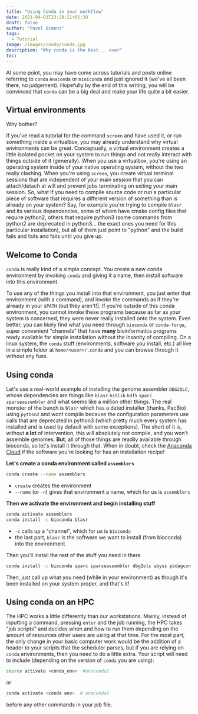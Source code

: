 ```yaml
---
title: "Using Conda in your workflow"
date: 2021-04-03T23:29:21+05:30
draft: false
author: "Pavel Dimens"
tags:
  - Tutorial
image: /images/conda/conda.jpg
description: "Why conda is the best... ever"
toc: 
---
```


At some point, you may have come across tutorials and posts online referring to `conda` `Anaconda` or `miniconda` and just ignored it (we've all been there, no judgement). Hopefully by the end of this writing, you will be convinced that `conda` can be a big deal and make your life quite a bit easier. 

## Virtual environments
Why bother?

If you've read a tutorial for the command `screen` and have used it, or run something inside a virtualbox, you may already understand why virtual environments can be great. Conceptually, a virtual environment creates a little isolated pocket on your system to run things and not really interact with things outside of it (generally). When you use a virtualbox, you're using an operating system inside of your native operating system, without the two really clashing. When you're using `screen`, you create virtual terminal sessions that are independent of your main session that you can attach/detach at will and prevent jobs terminating on exiting your main session. So, what if you need to compile source code or run a particular piece of software that requires a different version of something than is already on your system? Say, for example you're trying to compile `blasr` and its various dependencies, some of whom have cmake config files that require python2, others that require python3 (some commands from python2 are deprecated in python3... the exact ones you need for this particular installation), but all of them just point to "python" and the build fails and fails and fails until you give up. 

## Welcome to Conda

`conda` is really kind of a simple concept. You create a new conda environment by invoking `conda` and giving it a name, then install software into this environment. 

To use any of the things you install into that environment, you just enter that environment (with a command), and invoke the commands as if they're already in your `$PATH` (but they aren't!). If you're outside of this conda environment, you cannot invoke these programs because as far as your system is concerned, they were never really installed onto the system. Even better, you can likely find what you need through `bioconda` or `conda-forge`, super convenient "channels" that have **many** bioinformatics programs ready available for simple installation without the insanity of compiling. On a linux system, the `conda` stuff (environments, software you install, etc.) all live in a simple folder at `home/<user>/.conda` and you can browse through it without any fuss.

## Using conda

Let's use a real-world example of installing the genome assembler `DBG2OLC`, whose dependencies are things like `blasr` `hstlib` `hdf5` `sparc` `sparseassembler` and what seems like a million other things. The real monster of the bunch is `blasr` which has a dated installer (thanks, PacBio) using `python2` and wont compile because the configuration parameters use calls that are deprecated in python3 (which pretty much every system has installed and is used by default with some exceptions). The short of it is, without **a lot** of intervention, this will absolutely not compile, and you won't assemble genomes. **But**, all of those things are readily available through bioconda, so let's install it through that. When in doubt, check the [Anaconda Cloud](https://anaconda.org/) if the software you're looking for has an installation recipe!

**Let's create a conda environment called `assemblers`**

```sh
conda create --name assemblers
```

- `create` creates the environment
- `--name` (or `-n`) gives that environment a name, which for us is `assemblers`

**Then we activate the environment and begin installing stuff**

```sh
conda activate assemblers
conda install -c bioconda blasr
```

- `-c` calls up a "channel", which for us is `bioconda`
- the last part, `blasr` is the software we want to install (from bioconda) into the environment

Then you'll install the rest of the stuff you need in there

```bash
conda install -c bioconda sparc sparseassembler dbg2olc abyss pbdagcon
```

Then, just call up what you need (while in your environment) as though it's been installed on your system proper, and that's it!

## Using conda on an HPC

The HPC works a little differently than our workstations. Mainly, instead of inputting a command, pressing `enter` and the job running, the HPC takes "job scripts" and decides when and how to run them depending on the amount of resources other users are using at that time. For the most part, the only change in your basic computer work would be the addition of a header to your scripts that the scheduler parses, but if you are relying on `conda` environments, then you need to do a little extra.  Your script will need to include (depending on the version of `conda` you are using):

```bash sh
source activate <conda_env>  #anaconda2
```

or 

```bash
conda activate <conda env>  # anaconda3
```

before any other commands in your job file.
